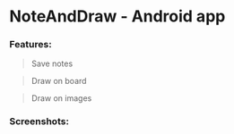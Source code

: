 # NoteAndDraw - Android app 
### Features:
> Save notes

> Draw on board

> Draw on images 
### Screenshots:
